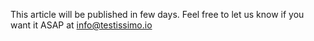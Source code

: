 This article will be published in few days. Feel free to let us know if you want it ASAP at info@testissimo.io